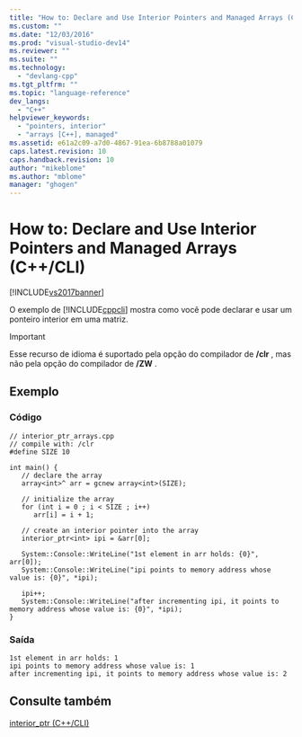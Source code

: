 ```yaml
---
title: "How to: Declare and Use Interior Pointers and Managed Arrays (C++/CLI) | Microsoft Docs"
ms.custom: ""
ms.date: "12/03/2016"
ms.prod: "visual-studio-dev14"
ms.reviewer: ""
ms.suite: ""
ms.technology: 
  - "devlang-cpp"
ms.tgt_pltfrm: ""
ms.topic: "language-reference"
dev_langs: 
  - "C++"
helpviewer_keywords: 
  - "pointers, interior"
  - "arrays [C++], managed"
ms.assetid: e61a2c09-a7d0-4867-91ea-6b8788a01079
caps.latest.revision: 10
caps.handback.revision: 10
author: "mikeblome"
ms.author: "mblome"
manager: "ghogen"
---
```

# How to: Declare and Use Interior Pointers and Managed Arrays (C++/CLI)
[!INCLUDE[vs2017banner](../assembler/inline/includes/vs2017banner.md)]

O exemplo de [!INCLUDE[cppcli](../build/reference/includes/cppcli_md.md)] mostra como você pode declarar e usar um ponteiro interior em uma matriz.  
  
> [!IMPORTANT]
>  Esse recurso de idioma é suportado pela opção do compilador de **\/clr** , mas não pela opção do compilador de **\/ZW** .  
  
## Exemplo  
  
### Código  
  
```  
// interior_ptr_arrays.cpp  
// compile with: /clr  
#define SIZE 10  
  
int main() {  
   // declare the array  
   array<int>^ arr = gcnew array<int>(SIZE);  
  
   // initialize the array  
   for (int i = 0 ; i < SIZE ; i++)  
      arr[i] = i + 1;  
  
   // create an interior pointer into the array  
   interior_ptr<int> ipi = &arr[0];  
  
   System::Console::WriteLine("1st element in arr holds: {0}", arr[0]);  
   System::Console::WriteLine("ipi points to memory address whose value is: {0}", *ipi);  
  
   ipi++;  
   System::Console::WriteLine("after incrementing ipi, it points to memory address whose value is: {0}", *ipi);  
}  
```  
  
### Saída  
  
```  
1st element in arr holds: 1  
ipi points to memory address whose value is: 1  
after incrementing ipi, it points to memory address whose value is: 2  
```  
  
## Consulte também  
 [interior\_ptr \(C\+\+\/CLI\)](../windows/interior-ptr-cpp-cli.md)